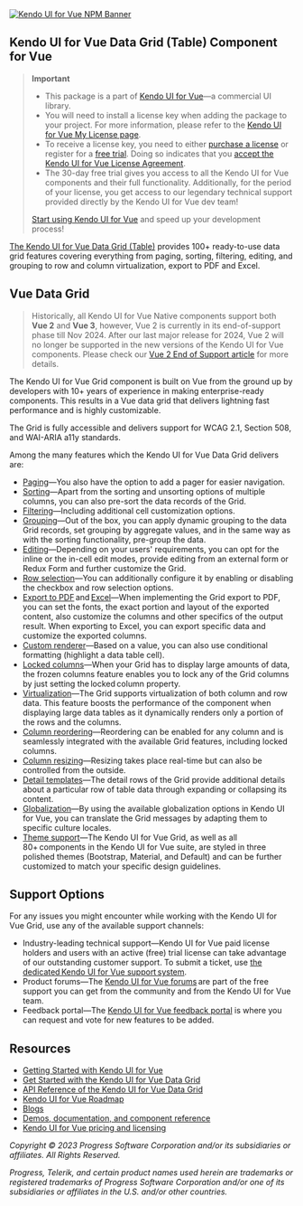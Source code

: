    
<a href="https://www.telerik.com/kendo-vue-ui/?utm_medium=referral&utm_source=npm&utm_campaign=kendo-ui-vue-trial-npm-grid&utm_content=banner" target="_blank">
<img src="https://www.telerik.com/kendo-vue-ui/npm-banner.svg" alt="Kendo UI for Vue NPM Banner">
</a>


## Kendo UI for Vue Data Grid (Table) Component for Vue

> **Important**
> * This package is а part of [Kendo UI for Vue](https://www.telerik.com/kendo-vue-ui/?utm_medium=referral&utm_source=npm&utm_campaign=kendo-ui-vue-trial-npm-grid)&mdash;a commercial UI library.
> * You will need to install a license key when adding the package to your project. For more information, please refer to the [Kendo UI for Vue My License page](https://www.telerik.com/kendo-vue-ui/my-license/?utm_medium=referral&utm_source=npm&utm_campaign=kendo-ui-vue-trial-npm-grid).
> * To receive a license key, you need to either [purchase a license](https://www.telerik.com/purchase/kendo-ui?utm_medium=referral&utm_source=npm&utm_campaign=kendo-ui-vue-trial-npm-grid) or register for a [free trial](https://www.telerik.com/download-login-v2-kendo-vue-ui?utm_medium=referral&utm_source=npm&utm_campaign=kendo-ui-vue-trial-npm-grid). Doing so indicates that you [accept the Kendo UI for Vue License Agreement](https://www.telerik.com/purchase/license-agreement/kendo-ui?utm_medium=referral&utm_source=npm&utm_campaign=kendo-ui-vue-trial-npm-grid).
> * The 30-day free trial gives you access to all the Kendo UI for Vue components and their full functionality. Additionally, for the period of your license, you get access to our legendary technical support provided directly by the Kendo UI for Vue dev team!
>
> [Start using Kendo UI for Vue](https://www.telerik.com/download-login-v2-kendo-vue-ui?utm_medium=referral&utm_source=npm&utm_campaign=kendo-ui-vue-trial-npm-grid) and speed up your development process!

[The Kendo UI for Vue Data Grid (Table)](https://www.telerik.com/kendo-vue-ui/components/grid/) provides 100+ ready-to-use data grid features covering everything from paging, sorting, filtering, editing, and grouping to row and column virtualization, export to PDF and Excel.	
## Vue Data Grid	

> Historically, all Kendo UI for Vue Native components support both **Vue 2** and **Vue 3**, however, Vue 2 is currently in its end-of-support phase till Nov 2024. After our last major release for 2024, Vue 2 will no longer be supported in the new versions of the Kendo UI for Vue components. Please check our [Vue 2 End of Support article](https://www.telerik.com/kendo-vue-ui/components/vue2-deprecation/) for more details.

The Kendo UI for Vue Grid component is built on Vue from the ground up by developers with 10+ years of experience in making enterprise-ready components. This results in a Vue data grid that delivers lightning fast performance and is highly customizable.	

The Grid is fully accessible and delivers support for WCAG 2.1, Section 508, and WAI-ARIA a11y standards.	

Among the many features which the Kendo UI for Vue Data Grid delivers are:	

* [Paging](https://www.telerik.com/kendo-vue-ui/components/grid/paging/?utm_medium=referral&utm_source=npm&utm_campaign=kendo-ui-vue-trial-npm-grid)&mdash;You also have the option to add a pager for easier navigation.	
* [Sorting](https://www.telerik.com/kendo-vue-ui/components/grid/sorting/?utm_medium=referral&utm_source=npm&utm_campaign=kendo-ui-vue-trial-npm-grid)&mdash;Apart from the sorting and unsorting options of multiple columns, you can also pre-sort the data records of the Grid.	
* [Filtering](https://www.telerik.com/kendo-vue-ui/components/grid/filtering/?utm_medium=referral&utm_source=npm&utm_campaign=kendo-ui-vue-trial-npm-grid)&mdash;Including additional cell customization options.	
* [Grouping](https://www.telerik.com/kendo-vue-ui/components/grid/grouping/?utm_medium=referral&utm_source=npm&utm_campaign=kendo-ui-vue-trial-npm-native)&mdash;Out of the box, you can apply dynamic grouping to the data Grid records, set grouping by aggregate values, and in the same way as with the sorting functionality, pre-group the data.	
* [Editing](https://www.telerik.com/kendo-vue-ui/components/grid/editing/?utm_medium=referral&utm_source=npm&utm_campaign=kendo-ui-vue-trial-npm-grid)&mdash;Depending on your users' requirements, you can opt for the inline or the in-cell edit modes, provide editing from an external form or Redux Form and further customize the Grid.	
* [Row selection](https://www.telerik.com/kendo-vue-ui/components/grid/selection/?utm_medium=referral&utm_source=npm&utm_campaign=kendo-ui-vue-trial-npm-grid)&mdash;You can additionally configure it by enabling or disabling the checkbox and row selection options.	
* [Export to PDF](https://www.telerik.com/kendo-vue-ui/components/grid/pdf-export/?utm_medium=referral&utm_source=npm&utm_campaign=kendo-ui-vue-trial-npm-grid) and [Excel](https://www.telerik.com/kendo-vue-ui/components/grid/excel-export/?utm_medium=referral&utm_source=npm&utm_campaign=kendo-ui-vue-trial-npm-grid)&mdash;When implementing the Grid export to PDF, you can set the fonts, the exact portion and layout of the exported content, also customize the columns and other specifics of the output result. When exporting to Excel, you can export specific data and customize the exported columns.	
* [Custom renderer](https://www.telerik.com/kendo-vue-ui/components/grid/styling/?utm_medium=referral&utm_source=npm&utm_campaign=kendo-ui-vue-trial-npm-grid)&mdash;Based on a value, you can also use conditional formatting (highlight a data table cell).	
* [Locked columns](https://www.telerik.com/kendo-vue-ui/components/grid/columns/locked/?utm_medium=referral&utm_source=npm&utm_campaign=kendo-ui-vue-trial-npm-grid)&mdash;When your Grid has to display large amounts of data, the frozen columns feature enables you to lock any of the Grid columns by just setting the locked column property.	
* [Virtualization](https://www.telerik.com/kendo-vue-ui/components/grid/scroll-modes/virtual/?utm_medium=referral&utm_source=npm&utm_campaign=kendo-ui-vue-trial-npm-grid)&mdash;The Grid supports virtualization of both column and row data. This feature boosts the performance of the component when displaying large data tables as it dynamically renders only a portion of the rows and the columns.	
* [Column reordering](https://www.telerik.com/kendo-vue-ui/components/grid/columns/reordering/?utm_medium=referral&utm_source=npm&utm_campaign=kendo-ui-vue-trial-npm-grid)&mdash;Reordering can be enabled for any column and is seamlessly integrated with the available Grid features, including locked columns.	
* [Column resizing](https://www.telerik.com/kendo-vue-ui/components/grid/columns/resizing/?utm_medium=referral&utm_source=npm&utm_campaign=kendo-ui-vue-trial-npm-grid)&mdash;Resizing takes place real-time but can also be controlled from the outside.	
* [Detail templates](https://www.telerik.com/kendo-vue-ui/components/grid/advanced-features/detail/?utm_medium=referral&utm_source=npm&utm_campaign=kendo-ui-vue-trial-npm-grid)&mdash;The detail rows of the Grid provide additional details about a particular row of table data through expanding or collapsing its content.	
* [Globalization](https://www.telerik.com/kendo-vue-ui/components/grid/globalization/?utm_medium=referral&utm_source=npm&utm_campaign=kendo-ui-vue-trial-npm-grid)&mdash;By using the available globalization options in Kendo UI for Vue, you can translate the Grid messages by adapting them to specific culture locales.	
* [Theme support](https://www.telerik.com/kendo-vue-ui/components/styling/?utm_medium=referral&utm_source=npm&utm_campaign=kendo-ui-vue-trial-npm-grid)&mdash;The Kendo UI for Vue Grid, as well as all 80+ components in the Kendo UI for Vue suite, are styled in three polished themes (Bootstrap, Material, and Default) and can be further customized to match your specific design guidelines.	

## Support Options	

For any issues you might encounter while working with the Kendo UI for Vue Grid, use any of the available support channels:	

* Industry-leading technical support&mdash;Kendo UI for Vue paid license holders and users with an active (free) trial license can take advantage of our outstanding customer support. To submit a ticket, use [the dedicated Kendo UI for Vue support system](https://www.telerik.com/account/support-tickets?utm_medium=referral&utm_source=npm&utm_campaign=kendo-ui-vue-trial-npm-all).	
* Product forums&mdash;The [Kendo UI for Vue forums](https://www.telerik.com/forums/kendo-ui-vue?utm_medium=referral&utm_source=npm&utm_campaign=kendo-ui-vue-trial-npm-all) are part of the free support you can get from the community and from the Kendo UI for Vue team.	
* Feedback portal&mdash;The [Kendo UI for Vue feedback portal](https://feedback.telerik.com/kendo-vue-ui?utm_medium=referral&utm_source=npm&utm_campaign=kendo-ui-vue-trial-npm-all) is where you can request and vote for new features to be added.	

## Resources	

* [Getting Started with Kendo UI for Vue](https://www.telerik.com/kendo-vue-ui/getting-started/?utm_medium=referral&utm_source=npm&utm_campaign=kendo-ui-vue-trial-npm-grid)	
* [Get Started with the Kendo UI for Vue Data Grid](https://www.telerik.com/kendo-vue-ui/components/grid/get-started/?utm_medium=referral&utm_source=npm&utm_campaign=kendo-ui-vue-trial-npm-grid)	
* [API Reference of the Kendo UI for Vue Data Grid](https://www.telerik.com/kendo-vue-ui/components/grid/api/GridProps/?utm_medium=referral&utm_source=npm&utm_campaign=kendo-ui-vue-trial-npm-grid)	
* [Kendo UI for Vue Roadmap](https://www.telerik.com/kendo-vue-ui/roadmap/?utm_medium=referral&utm_source=npm&utm_campaign=kendo-ui-vue-trial-npm-grid)	
* [Blogs](https://www.telerik.com/blogs/tag/vue?utm_medium=referral&utm_source=npm&utm_campaign=kendo-ui-vue-trial-npm-grid)	
* [Demos, documentation, and component reference](https://www.telerik.com/kendo-vue-ui/components/?utm_medium=referral&utm_source=npm&utm_campaign=kendo-ui-vue-trial-npm-grid)	
* [Kendo UI for Vue pricing and licensing](https://www.telerik.com/purchase/kendo-ui?utm_medium=referral&utm_source=npm&utm_campaign=kendo-ui-vue-trial-npm-grid)	

*Copyright © 2023 Progress Software Corporation and/or its subsidiaries or affiliates. All Rights Reserved.*	

*Progress, Telerik, and certain product names used herein are trademarks or registered trademarks of Progress Software Corporation and/or one of its subsidiaries or affiliates in the U.S. and/or other countries.*
